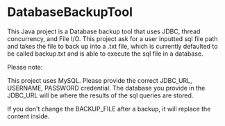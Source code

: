 # DatabaseBackupTool
This Java project is a Database backup tool that uses JDBC, thread concurrency, and File I/O. This project ask for a user inputted sql file path and takes the file to back up into a .txt file, which is currently defaulted to be called backup.txt and is able to execute the sql file in a database.

Please note:

This project uses MySQL. Please provide the correct JDBC_URL, USERNAME, PASSWORD credential. The database you provide in the JDBC_URL will be where the results of the sql queries are stored.

If you don't change the BACKUP_FILE after a backup, it will replace the content inside.
